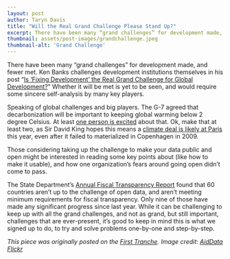 ```yaml
---
layout: post
author: Taryn Davis
title: "Will the Real Grand Challenge Please Stand Up?"
excerpt: There have been many “grand challenges” for development made, and fewer met. Ken Banks challenges development institutions themselves in his post...
thumbnail: assets/post-images/grandchallenge.jpeg
thumbnail-alt: 'Grand Challenge'
---
```



There have been many “grand challenges” for development made, and fewer met. Ken Banks challenges development institutions themselves in his post “[Is ‘Fixing Development’ the Real Grand Challenge for Global Development?](http://unreasonable.is/is-fixing-development-the-real-grand-challenge-for-global-development/)”  Whether it will be met is yet to be seen, and would require some sincere self-analysis by many key players. 

Speaking of global challenges and big players. The G-7 agreed that decarbonization will be important to keeping global warming below 2 degree Celsius. At least [one person is excited](http://www.project-syndicate.org/commentary/g7-summit-germany-zero-emissions-by-jeffrey-d-sachs-2015-06) about that. Ok, make that at least two, as Sir David King hopes this means a [climate deal is likely at Paris](http://www.ibtimes.co.uk/climate-deal-likely-paris-2015-conference-after-g7-decarbonization-pledge-says-sir-david-king-1505488) this year, even after it failed to materialized in Copenhagen in 2009.

Those considering taking up the challenge to make your data public and open might be interested in reading some key points about (like how to make it usable), and how one organization’s fears around going open didn’t come to pass.

The State Department’s [Annual Fiscal Transparency Report](http://www.state.gov/e/eb/ifd/oma/fiscaltransparency/243692.htm) found that 60 countries aren’t up to the challenge of open data, and aren’t meeting minimum requirements for fiscal transparency. Only nine of those have made any significant progress since last year. While it can be challenging to keep up with all the grand challenges, and not as grand, but still important, challenges that are ever-present, it’s good to keep in mind this is what we signed up to do, to try and solve problems one-by-one and step-by-step.

*This piece was originally posted on the [First Tranche](http://aiddata.org/blog/this-week-will-the-real-grand-challenge-please-stand-up). Image credit: [AidData Flickr](https://www.flickr.com/photos/aiddata/9449814377/in/album-72157634952886111/)*
